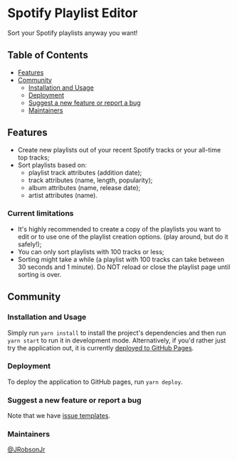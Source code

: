# Spotify Playlist Editor

Sort your Spotify playlists anyway you want!

## Table of Contents

-   [Features](#features)
-   [Community](#community)
    -   [Installation and Usage](#installation-and-usage)
    -   [Deployment](#deployment)
    -   [Suggest a new feature or report a bug](#suggest-a-new-feature-or-report-a-bug)
    -   [Maintainers](#maintainers)

## Features

- Create new playlists out of your recent Spotify tracks or your all-time top tracks;
- Sort playlists based on:
    - playlist track attributes (addition date);
    - track attributes (name, length, popularity);
    - album attributes (name, release date);
    - artist attributes (name).

### Current limitations

- It's highly recommended to create a copy of the playlists you want to edit or to use one of the playlist creation options. (play around, but do it safely!);
- You can only sort playlists with 100 tracks or less;
- Sorting might take a while (a playlist with 100 tracks can take between 30 seconds and 1 minute). Do NOT reload or close the playlist page until sorting is over.

## Community

### Installation and Usage

Simply run `yarn install` to install the project's dependencies and then run `yarn start` to run it in development mode. Alternatively, if you'd rather just try the application out, it is currently [deployed to GitHub Pages](https://calluswhatyouwant.github.io/spotify-playlist-editor).

### Deployment

To deploy the application to GitHub pages, run `yarn deploy`.

### Suggest a new feature or report a bug

Note that we have [issue templates](.github/ISSUE_TEMPLATE).

### Maintainers

[@JRobsonJr](http://github.com/JRobsonJr)